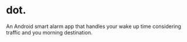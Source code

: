 # dot.
An Android smart alarm app that handles your wake up time considering traffic and you morning destination.
